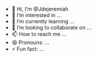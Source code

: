 - 👋 Hi, I’m @Jdejeremiah
- 👀 I’m interested in ...
- 🌱 I’m currently learning ...
- 💞️ I’m looking to collaborate on ...
- 📫 How to reach me ...
- 😄 Pronouns: ...
- ⚡ Fun fact: ...

<!---
Jdejeremiah/Jdejeremiah is a ✨ special ✨ repository because its `README.md` (this file) appears on your GitHub profile.
You can click the Preview link to take a look at your changes.
--->
